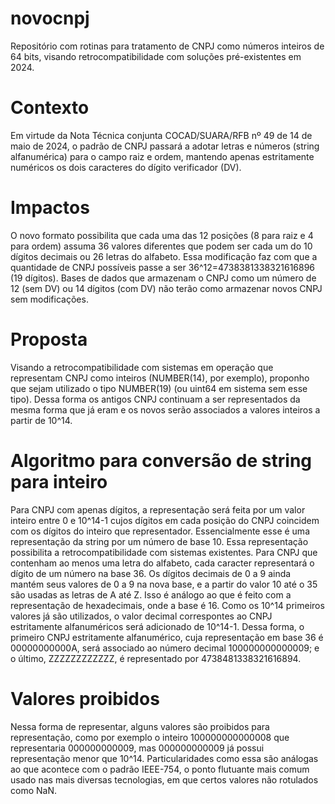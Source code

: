 # novocnpj
Repositório com rotinas para tratamento de CNPJ como números inteiros de 64 bits, visando retrocompatibilidade com soluções pré-existentes em 2024.

# Contexto
Em virtude da Nota Técnica conjunta COCAD/SUARA/RFB nº 49 de 14 de maio de 2024, o padrão de CNPJ passará a adotar letras e números (string alfanumérica) para o campo raiz e ordem, mantendo apenas estritamente numéricos os dois caracteres do dígito verificador (DV).

# Impactos
O novo formato possibilita que cada uma das 12 posições (8 para raiz e 4 para ordem) assuma 36 valores diferentes que podem ser cada um do 10 dígitos decimais ou 26 letras do alfabeto. Essa modificação faz com que a quantidade de CNPJ possíveis passe a ser 36^12=4738381338321616896 (19 dígitos). Bases de dados que armazenam o CNPJ como um número de 12 (sem DV) ou 14 dígitos (com DV) não terão como armazenar novos CNPJ sem modificações.

# Proposta
Visando a retrocompatibilidade com sistemas em operação que representam CNPJ como inteiros (NUMBER(14), por exemplo), proponho que sejam utilizado o tipo NUMBER(19) (ou uint64 em sistema sem esse tipo). Dessa forma os antigos CNPJ continuam a ser representados da mesma forma que já eram e os novos serão associados a valores inteiros a partir de 10^14.

# Algoritmo para conversão de string para inteiro
Para CNPJ com apenas dígitos, a representação será feita por um valor inteiro entre 0 e 10^14-1 cujos dígitos em cada posição do CNPJ coincidem com os dígitos do inteiro que representador. Essencialmente esse é uma representação da string por um número de base 10. Essa representação possibilita a retrocompatibilidade com sistemas existentes.
Para CNPJ que contenham ao menos uma letra do alfabeto, cada caracter representará o dígito de um número na base 36. Os dígitos decimais de 0 a 9 ainda mantém seus valores de 0 a 9 na nova base, e a partir do valor 10 até o 35 são usadas as letras de A até Z. Isso é análogo ao que é feito com a representação de hexadecimais, onde a base é 16. Como os 10^14 primeiros valores já são utilizados, o valor decimal correspontes ao CNPJ estritamente alfanuméricos será adicionado de 10^14-1. Dessa forma, o primeiro CNPJ estritamente alfanumérico, cuja representação em base 36 é 00000000000A, será associado ao número decimal 100000000000009; e o último, ZZZZZZZZZZZZ, é representado por 4738481338321616894.

# Valores proibidos
Nessa forma de representar, alguns valores são proibidos para representação, como por exemplo o inteiro 100000000000008 que representaria 000000000009, mas 000000000009 já possui representação menor que 10^14. Particularidades como essa são análogas ao que acontece com o padrão IEEE-754, o ponto flutuante mais comum usado nas mais diversas tecnologias, em que certos valores não rotulados como NaN.
